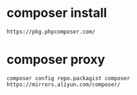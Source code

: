 # composer install

    https://pkg.phpcomposer.com/

# composer proxy

    composer config repo.packagist composer https://mirrors.aliyun.com/composer/
    